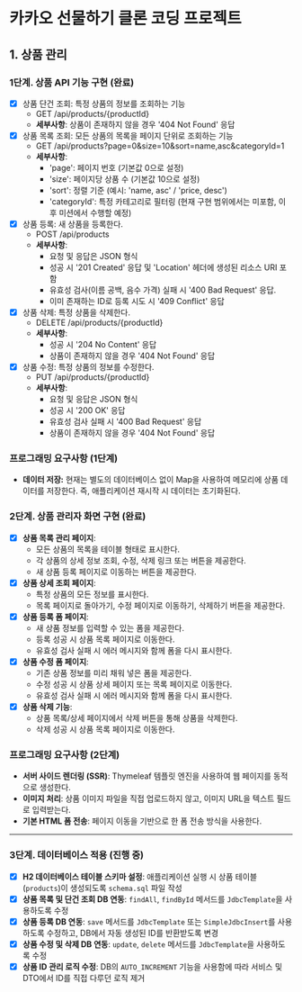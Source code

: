 # 카카오 선물하기 클론 코딩 프로젝트

## 1. 상품 관리

### 1단계. 상품 API 기능 구현 (완료)

- [X] 상품 단건 조회: 특정 상품의 정보를 조회하는 기능
    - GET /api/products/{productId}
    - **세부사항**: 상품이 존재하지 않을 경우 '404 Not Found' 응답
- [X] 상품 목록 조회: 모든 상품의 목록을 페이지 단위로 조회하는 기능
    - GET /api/products?page=0&size=10&sort=name,asc&categoryId=1
    - **세부사항**:
        - 'page': 페이지 번호 (기본값 0으로 설정)
        - 'size': 페이지당 상품 수 (기본값 10으로 설정)
        - 'sort': 정렬 기준 (예시: 'name, asc' / 'price, desc')
        - 'categoryId': 특정 카테고리로 필터링 (현재 구현 범위에서는 미포함, 이후 미션에서 수행할 예정)
- [X] 상품 등록: 새 상품을 등록한다.
    - POST /api/products
    - **세부사항**:
        - 요청 및 응답은 JSON 형식
        - 성공 시 '201 Created' 응답 및 'Location' 헤더에 생성된 리소스 URI 포함
        - 유효성 검사(이름 공백, 음수 가격) 실패 시 '400 Bad Request' 응답.
        - 이미 존재하는 ID로 등록 시도 시 '409 Conflict' 응답
- [X] 상품 삭제: 특정 상품을 삭제한다.
    - DELETE /api/products/{productId}
    - **세부사항**:
        - 성공 시 '204 No Content' 응답
        - 상품이 존재하지 않을 경우 '404 Not Found' 응답
- [X] 상품 수정: 특정 상품의 정보를 수정한다.
    - PUT /api/products/{productId}
    - **세부사항**:
        - 요청 및 응답은 JSON 형식
        - 성공 시 '200 OK' 응답
        - 유효성 검사 실패 시 '400 Bad Request' 응답
        - 상품이 존재하지 않을 경우 '404 Not Found' 응답

### 프로그래밍 요구사항 (1단계)

* **데이터 저장:** 현재는 별도의 데이터베이스 없이 Map을 사용하여 메모리에 상품 데이터를 저장한다. 즉, 애플리케이션 재시작 시 데이터는 초기화된다.

### 2단계. 상품 관리자 화면 구현 (완료)

* [X] **상품 목록 관리 페이지**:
    * 모든 상품의 목록을 테이블 형태로 표시한다.
    * 각 상품의 상세 정보 조회, 수정, 삭제 링크 또는 버튼을 제공한다.
    * 새 상품 등록 페이지로 이동하는 버튼을 제공한다.
* [X] **상품 상세 조회 페이지**:
    * 특정 상품의 모든 정보를 표시한다.
    * 목록 페이지로 돌아가기, 수정 페이지로 이동하기, 삭제하기 버튼을 제공한다.
* [X] **상품 등록 폼 페이지**:
    * 새 상품 정보를 입력할 수 있는 폼을 제공한다.
    * 등록 성공 시 상품 목록 페이지로 이동한다.
    * 유효성 검사 실패 시 에러 메시지와 함께 폼을 다시 표시한다.
* [X] **상품 수정 폼 페이지**:
    * 기존 상품 정보를 미리 채워 넣은 폼을 제공한다.
    * 수정 성공 시 상품 상세 페이지 또는 목록 페이지로 이동한다.
    * 유효성 검사 실패 시 에러 메시지와 함께 폼을 다시 표시한다.
* [X] **상품 삭제 기능**:
    * 상품 목록/상세 페이지에서 삭제 버튼을 통해 상품을 삭제한다.
    * 삭제 성공 시 상품 목록 페이지로 이동한다.

### 프로그래밍 요구사항 (2단계)

* **서버 사이드 렌더링 (SSR)**: Thymeleaf 템플릿 엔진을 사용하여 웹 페이지를 동적으로 생성한다.
* **이미지 처리**: 상품 이미지 파일을 직접 업로드하지 않고, 이미지 URL을 텍스트 필드로 입력받는다.
* **기본 HTML 폼 전송**: 페이지 이동을 기반으로 한 폼 전송 방식을 사용한다.

---

### 3단계. 데이터베이스 적용 (진행 중)

- [X] **H2 데이터베이스 테이블 스키마 설정**: 애플리케이션 실행 시 상품 테이블(`products`)이 생성되도록 `schema.sql` 파일 작성
- [X] **상품 목록 및 단건 조회 DB 연동**: `findAll`, `findById` 메서드를 `JdbcTemplate`을 사용하도록 수정
- [X] **상품 등록 DB 연동**: `save` 메서드를 `JdbcTemplate` 또는 `SimpleJdbcInsert`를 사용하도록 수정하고, DB에서 자동 생성된 ID를
  반환받도록 변경
- [X] **상품 수정 및 삭제 DB 연동**: `update`, `delete` 메서드를 `JdbcTemplate`을 사용하도록 수정
- [X] **상품 ID 관리 로직 수정**: DB의 `AUTO_INCREMENT` 기능을 사용함에 따라 서비스 및 DTO에서 ID를 직접 다루던 로직 제거